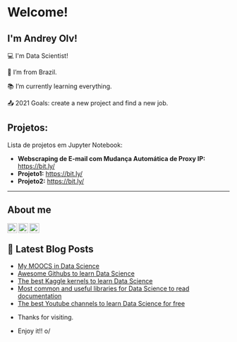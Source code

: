 # Welcome!

## I'm Andrey Olv!

 

:computer: I'm Data Scientist!

:house_with_garden: I’m from Brazil.

:books: I’m currently learning everything.

:outbox_tray: 2021 Goals: create a new project and find a new job.

 
## Projetos:
Lista de projetos em Jupyter Notebook:

* **Webscraping de E-mail com Mudança Automática de Proxy IP:** https://bit.ly/
* **Projeto1:** https://bit.ly/
* **Projeto2:** https://bit.ly/


---
## About me

[<img align="left"  width="22px" src="https://cdn.jsdelivr.net/npm/simple-icons@3.4.0/icons/linkedin.svg" />](https://www.linkedin.com/in/andreyolv/)

[<img align="left" alt="andreyolv | medium" width="22px" src="https://cdn.jsdelivr.net/npm/simple-icons@3.4.0/icons/medium.svg" />](https://andreyolv.medium.com/)

[<img align="left"  width="22px" src="https://cdn.jsdelivr.net/npm/simple-icons@3.4.0/icons/github.svg" />](https://andreyolv.github.io/)

<br />

## 📕 Latest Blog Posts

<!-- BLOG-POST-LIST:START -->
* [My MOOCS in Data Science](https://andreyyolv.medium.com/my-moocs-in-data-science-5248251d5b30) 
* [Awesome Githubs to learn Data Science](https://andreyyolv.medium.com/awesome-githubs-to-learn-data-science-72759e2314b9)
* [The best Kaggle kernels to learn Data Science](https://andreyyolv.medium.com/the-best-kaggle-kernels-to-learn-data-science-b564141e9b12)
* [Most common and useful libraries for Data Science to read documentation](https://andreyyolv.medium.com/most-common-and-useful-libraries-for-data-science-to-read-documentation-98d4e1a9b294) 
* [The best Youtube channels to learn Data Science for free](https://andreyyolv.medium.com/the-best-youtube-channels-to-learn-data-science-for-free-7856182da1e9) 

<!-- BLOG-POST-LIST:END -->


- Thanks for visiting.

- Enjoy it!! o/
